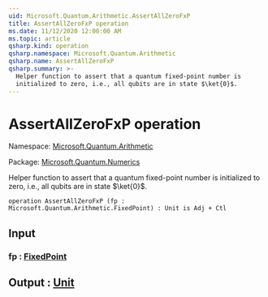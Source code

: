 ```yaml
---
uid: Microsoft.Quantum.Arithmetic.AssertAllZeroFxP
title: AssertAllZeroFxP operation
ms.date: 11/12/2020 12:00:00 AM
ms.topic: article
qsharp.kind: operation
qsharp.namespace: Microsoft.Quantum.Arithmetic
qsharp.name: AssertAllZeroFxP
qsharp.summary: >-
  Helper function to assert that a quantum fixed-point number is
  initialized to zero, i.e., all qubits are in state $\ket{0}$.
---
```


# AssertAllZeroFxP operation

Namespace: [Microsoft.Quantum.Arithmetic](xref:Microsoft.Quantum.Arithmetic)

Package: [Microsoft.Quantum.Numerics](https://nuget.org/packages/Microsoft.Quantum.Numerics)


Helper function to assert that a quantum fixed-point number isinitialized to zero, i.e., all qubits are in state $\ket{0}$.

```qsharp
operation AssertAllZeroFxP (fp : Microsoft.Quantum.Arithmetic.FixedPoint) : Unit is Adj + Ctl
```


## Input

### fp : [FixedPoint](xref:Microsoft.Quantum.Arithmetic.FixedPoint)





## Output : [Unit](xref:microsoft.quantum.lang-ref.unit)


